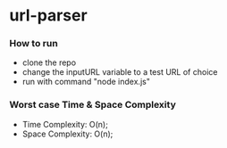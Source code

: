 # url-parser

### How to run
* clone the repo
* change the inputURL variable to a test URL of choice
* run with command "node index.js"

### Worst case Time & Space Complexity
* Time Complexity: O(n);
* Space Complexity: O(n);
